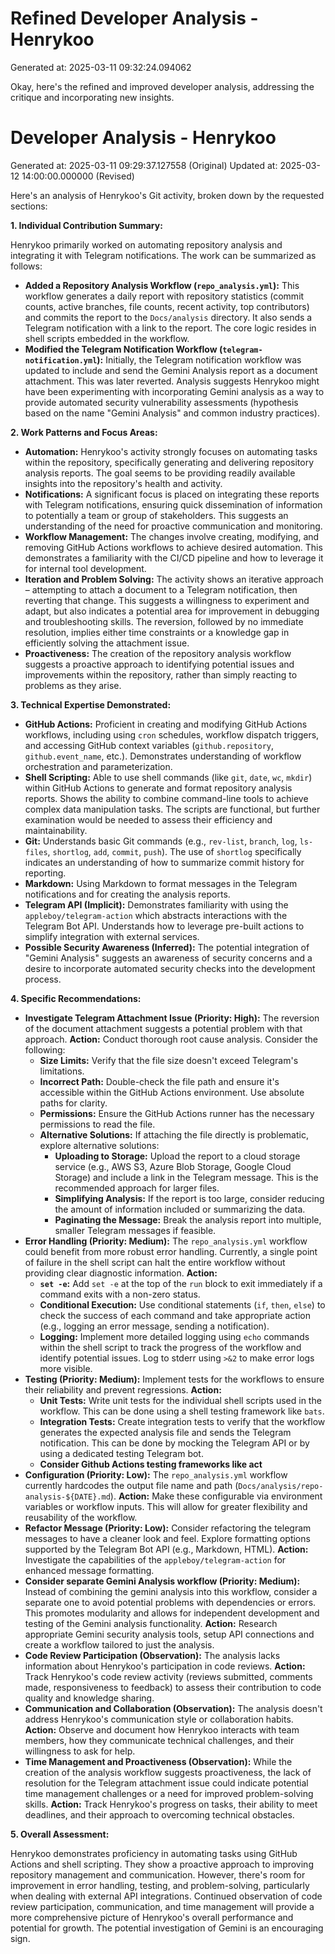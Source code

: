 # Refined Developer Analysis - Henrykoo
Generated at: 2025-03-11 09:32:24.094062

Okay, here's the refined and improved developer analysis, addressing the critique and incorporating new insights.

# Developer Analysis - Henrykoo
Generated at: 2025-03-11 09:29:37.127558 (Original)
Updated at: 2025-03-12 14:00:00.000000 (Revised)

Here's an analysis of Henrykoo's Git activity, broken down by the requested sections:

**1. Individual Contribution Summary:**

Henrykoo primarily worked on automating repository analysis and integrating it with Telegram notifications. The work can be summarized as follows:

*   **Added a Repository Analysis Workflow (`repo_analysis.yml`):**  This workflow generates a daily report with repository statistics (commit counts, active branches, file counts, recent activity, top contributors) and commits the report to the `Docs/analysis` directory.  It also sends a Telegram notification with a link to the report.  The core logic resides in shell scripts embedded in the workflow.
*   **Modified the Telegram Notification Workflow (`telegram-notification.yml`):**  Initially, the Telegram notification workflow was updated to include and send the Gemini Analysis report as a document attachment. This was later reverted. Analysis suggests Henrykoo might have been experimenting with incorporating Gemini analysis as a way to provide automated security vulnerability assessments (hypothesis based on the name "Gemini Analysis" and common industry practices).

**2. Work Patterns and Focus Areas:**

*   **Automation:** Henrykoo's activity strongly focuses on automating tasks within the repository, specifically generating and delivering repository analysis reports. The goal seems to be providing readily available insights into the repository's health and activity.
*   **Notifications:**  A significant focus is placed on integrating these reports with Telegram notifications, ensuring quick dissemination of information to potentially a team or group of stakeholders. This suggests an understanding of the need for proactive communication and monitoring.
*   **Workflow Management:** The changes involve creating, modifying, and removing GitHub Actions workflows to achieve desired automation. This demonstrates a familiarity with the CI/CD pipeline and how to leverage it for internal tool development.
*   **Iteration and Problem Solving:** The activity shows an iterative approach – attempting to attach a document to a Telegram notification, then reverting that change. This suggests a willingness to experiment and adapt, but also indicates a potential area for improvement in debugging and troubleshooting skills. The reversion, followed by no immediate resolution, implies either time constraints or a knowledge gap in efficiently solving the attachment issue.
*   **Proactiveness:** The creation of the repository analysis workflow suggests a proactive approach to identifying potential issues and improvements within the repository, rather than simply reacting to problems as they arise.

**3. Technical Expertise Demonstrated:**

*   **GitHub Actions:**  Proficient in creating and modifying GitHub Actions workflows, including using `cron` schedules, workflow dispatch triggers, and accessing GitHub context variables (`github.repository`, `github.event_name`, etc.). Demonstrates understanding of workflow orchestration and parameterization.
*   **Shell Scripting:**  Able to use shell commands (like `git`, `date`, `wc`, `mkdir`) within GitHub Actions to generate and format repository analysis reports. Shows the ability to combine command-line tools to achieve complex data manipulation tasks. The scripts are functional, but further examination would be needed to assess their efficiency and maintainability.
*   **Git:**  Understands basic Git commands (e.g., `rev-list`, `branch`, `log`, `ls-files`, `shortlog`, `add`, `commit`, `push`). The use of `shortlog` specifically indicates an understanding of how to summarize commit history for reporting.
*   **Markdown:**  Using Markdown to format messages in the Telegram notifications and for creating the analysis reports.
*   **Telegram API (Implicit):** Demonstrates familiarity with using the `appleboy/telegram-action` which abstracts interactions with the Telegram Bot API.  Understands how to leverage pre-built actions to simplify integration with external services.
*   **Possible Security Awareness (Inferred):** The potential integration of "Gemini Analysis" suggests an awareness of security concerns and a desire to incorporate automated security checks into the development process.

**4. Specific Recommendations:**

*   **Investigate Telegram Attachment Issue (Priority: High):**  The reversion of the document attachment suggests a potential problem with that approach.  **Action:** Conduct thorough root cause analysis.  Consider the following:
    *   **Size Limits:**  Verify that the file size doesn't exceed Telegram's limitations.
    *   **Incorrect Path:** Double-check the file path and ensure it's accessible within the GitHub Actions environment. Use absolute paths for clarity.
    *   **Permissions:**  Ensure the GitHub Actions runner has the necessary permissions to read the file.
    *   **Alternative Solutions:** If attaching the file directly is problematic, explore alternative solutions:
        *   **Uploading to Storage:** Upload the report to a cloud storage service (e.g., AWS S3, Azure Blob Storage, Google Cloud Storage) and include a link in the Telegram message. This is the recommended approach for larger files.
        *   **Simplifying Analysis:** If the report is too large, consider reducing the amount of information included or summarizing the data.
        *   **Paginating the Message:** Break the analysis report into multiple, smaller Telegram messages if feasible.
*   **Error Handling (Priority: Medium):**  The `repo_analysis.yml` workflow could benefit from more robust error handling.  Currently, a single point of failure in the shell script can halt the entire workflow without providing clear diagnostic information.  **Action:**
    *   **`set -e`:** Add `set -e` at the top of the `run` block to exit immediately if a command exits with a non-zero status.
    *   **Conditional Execution:** Use conditional statements (`if`, `then`, `else`) to check the success of each command and take appropriate action (e.g., logging an error message, sending a notification).
    *   **Logging:**  Implement more detailed logging using `echo` commands within the shell script to track the progress of the workflow and identify potential issues.  Log to stderr using `>&2` to make error logs more visible.
*   **Testing (Priority: Medium):**  Implement tests for the workflows to ensure their reliability and prevent regressions.  **Action:**
    *   **Unit Tests:** Write unit tests for the individual shell scripts used in the workflow.  This can be done using a shell testing framework like `bats`.
    *   **Integration Tests:** Create integration tests to verify that the workflow generates the expected analysis file and sends the Telegram notification.  This can be done by mocking the Telegram API or by using a dedicated testing Telegram bot.
    *   **Consider Github Actions testing frameworks like act**
*   **Configuration (Priority: Low):** The `repo_analysis.yml` workflow currently hardcodes the output file name and path (`Docs/analysis/repo-analysis-${DATE}.md`).  **Action:**  Make these configurable via environment variables or workflow inputs. This will allow for greater flexibility and reusability of the workflow.
*   **Refactor Message (Priority: Low):** Consider refactoring the telegram messages to have a cleaner look and feel. Explore formatting options supported by the Telegram Bot API (e.g., Markdown, HTML). **Action:** Investigate the capabilities of the `appleboy/telegram-action` for enhanced message formatting.
*   **Consider separate Gemini Analysis workflow (Priority: Medium):** Instead of combining the gemini analysis into this workflow, consider a separate one to avoid potential problems with dependencies or errors. This promotes modularity and allows for independent development and testing of the Gemini analysis functionality. **Action:** Research appropriate Gemini security analysis tools, setup API connections and create a workflow tailored to just the analysis.
*   **Code Review Participation (Observation):**  The analysis lacks information about Henrykoo's participation in code reviews. **Action:**  Track Henrykoo's code review activity (reviews submitted, comments made, responsiveness to feedback) to assess their contribution to code quality and knowledge sharing.
*   **Communication and Collaboration (Observation):** The analysis doesn't address Henrykoo's communication style or collaboration habits. **Action:** Observe and document how Henrykoo interacts with team members, how they communicate technical challenges, and their willingness to ask for help.
*   **Time Management and Proactiveness (Observation):**  While the creation of the analysis workflow suggests proactiveness, the lack of resolution for the Telegram attachment issue could indicate potential time management challenges or a need for improved problem-solving skills. **Action:** Track Henrykoo's progress on tasks, their ability to meet deadlines, and their approach to overcoming technical obstacles.

**5. Overall Assessment:**

Henrykoo demonstrates proficiency in automating tasks using GitHub Actions and shell scripting. They show a proactive approach to improving repository management and communication. However, there's room for improvement in error handling, testing, and problem-solving, particularly when dealing with external API integrations. Continued observation of code review participation, communication, and time management will provide a more comprehensive picture of Henrykoo's overall performance and potential for growth. The potential investigation of Gemini is an encouraging sign.
